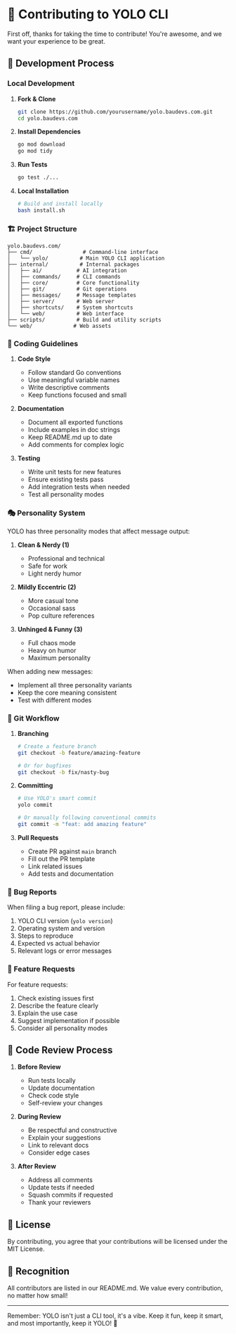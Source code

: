 # 🚀 Contributing to YOLO CLI

First off, thanks for taking the time to contribute! You're awesome, and we want your experience to be great.

## 🎯 Development Process

### Local Development

1. **Fork & Clone**
   ```bash
   git clone https://github.com/yourusername/yolo.baudevs.com.git
   cd yolo.baudevs.com
   ```

2. **Install Dependencies**
   ```bash
   go mod download
   go mod tidy
   ```

3. **Run Tests**
   ```bash
   go test ./...
   ```

4. **Local Installation**
   ```bash
   # Build and install locally
   bash install.sh
   ```

### 🏗️ Project Structure

```
yolo.baudevs.com/
├── cmd/                # Command-line interface
│   └── yolo/          # Main YOLO CLI application
├── internal/          # Internal packages
│   ├── ai/           # AI integration
│   ├── commands/     # CLI commands
│   ├── core/         # Core functionality
│   ├── git/          # Git operations
│   ├── messages/     # Message templates
│   ├── server/       # Web server
│   ├── shortcuts/    # System shortcuts
│   └── web/          # Web interface
├── scripts/          # Build and utility scripts
└── web/             # Web assets
```

### 📝 Coding Guidelines

1. **Code Style**
   - Follow standard Go conventions
   - Use meaningful variable names
   - Write descriptive comments
   - Keep functions focused and small

2. **Documentation**
   - Document all exported functions
   - Include examples in doc strings
   - Keep README.md up to date
   - Add comments for complex logic

3. **Testing**
   - Write unit tests for new features
   - Ensure existing tests pass
   - Add integration tests when needed
   - Test all personality modes

### 🎭 Personality System

YOLO has three personality modes that affect message output:

1. **Clean & Nerdy (1)**
   - Professional and technical
   - Safe for work
   - Light nerdy humor

2. **Mildly Eccentric (2)**
   - More casual tone
   - Occasional sass
   - Pop culture references

3. **Unhinged & Funny (3)**
   - Full chaos mode
   - Heavy on humor
   - Maximum personality

When adding new messages:
- Implement all three personality variants
- Keep the core meaning consistent
- Test with different modes

### 🔄 Git Workflow

1. **Branching**
   ```bash
   # Create a feature branch
   git checkout -b feature/amazing-feature
   
   # Or for bugfixes
   git checkout -b fix/nasty-bug
   ```

2. **Committing**
   ```bash
   # Use YOLO's smart commit
   yolo commit
   
   # Or manually following conventional commits
   git commit -m "feat: add amazing feature"
   ```

3. **Pull Requests**
   - Create PR against `main` branch
   - Fill out the PR template
   - Link related issues
   - Add tests and documentation

### 🐛 Bug Reports

When filing a bug report, please include:

1. YOLO CLI version (`yolo version`)
2. Operating system and version
3. Steps to reproduce
4. Expected vs actual behavior
5. Relevant logs or error messages

### 🚀 Feature Requests

For feature requests:

1. Check existing issues first
2. Describe the feature clearly
3. Explain the use case
4. Suggest implementation if possible
5. Consider all personality modes

## 🤝 Code Review Process

1. **Before Review**
   - Run tests locally
   - Update documentation
   - Check code style
   - Self-review your changes

2. **During Review**
   - Be respectful and constructive
   - Explain your suggestions
   - Link to relevant docs
   - Consider edge cases

3. **After Review**
   - Address all comments
   - Update tests if needed
   - Squash commits if requested
   - Thank your reviewers

## 📜 License

By contributing, you agree that your contributions will be licensed under the MIT License.

## 🎉 Recognition

All contributors are listed in our README.md. We value every contribution, no matter how small!

---

Remember: YOLO isn't just a CLI tool, it's a vibe. Keep it fun, keep it smart, and most importantly, keep it YOLO! 🚀
